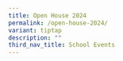 ```yaml
---
title: Open House 2024
permalink: /open-house-2024/
variant: tiptap
description: ""
third_nav_title: School Events
---
```

